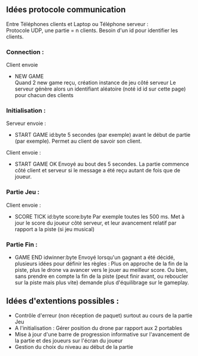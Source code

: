## Idées protocole communication  
Entre Téléphones clients et Laptop ou Téléphone serveur :  
Protocole UDP, une partie = n clients. Besoin d'un id pour identifier les clients.

### Connection :
Client envoie
- NEW GAME  
Quand 2 new game reçu, création instance de jeu côté serveur
Le serveur génère alors un identifiant aléatoire (noté id id sur cette page) pour chacun des clients

### Initialisation :
Serveur envoie :
- START GAME id:byte
5 secondes (par exemple) avant le début de partie (par exemple). Permet au client de savoir son client.

Client envoie :
- START GAME OK
Envoyé au bout des 5 secondes. La partie commence côté client et serveur si le message a été reçu autant de fois que de joueur.

### Partie Jeu :
Client envoie :
- SCORE TICK id:byte score:byte
Par exemple toutes les 500 ms.
Met à jour le score du joueur côté serveur, et leur avancement relatif par rapport a la piste (si jeu musical)

### Partie Fin :
- GAME END idwinner:byte
Envoyé lorsqu'un gagnant a été décidé, plusieurs idées pour définir les règles : Plus on approche de la fin de la piste, plus le drone va avancer vers le jouer au meilleur score. Ou bien, sans prendre en compte la fin de la piste (peut finir avant, ou reboucler sur la piste mais plus vite) demande plus d'équilibrage sur le gameplay.

## Idées d'extentions possibles :
- Contrôle d'erreur (non réception de paquet) surtout au cours de la partie Jeu
- A l'initialisation : Gérer position du drone par rapport aux 2 portables
- Mise à jour d'une barre de progression informative sur l'avancement de la partie et des joueurs sur l'écran du joueur
- Gestion du choix du niveau au début de la partie
